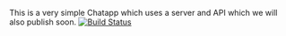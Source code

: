 This is a very simple Chatapp which uses a server and API which we will also publish soon.
[![Build Status](https://travis-ci.com/MarkusHaas2002/SimplChat.svg?branch=master)](https://travis-ci.com/MarkusHaas2002/SimplChat)
